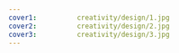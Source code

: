 ```yaml
---
cover1:          creativity/design/1.jpg
cover2:          creativity/design/2.jpg
cover3:          creativity/design/3.jpg
---
```

